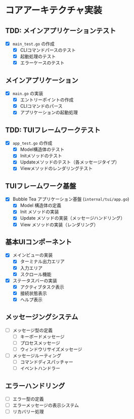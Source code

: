 # コアアーキテクチャ実装

## TDD: メインアプリケーションテスト
- [x] `main_test.go` の作成
  - [x] CLIコマンドパースのテスト
  - [x] 起動処理のテスト
  - [x] エラーケースのテスト

## メインアプリケーション
- [x] `main.go` の実装
  - [x] エントリーポイントの作成
  - [x] CLIコマンドのパース
  - [x] アプリケーションの起動処理

## TDD: TUIフレームワークテスト
- [x] `app_test.go` の作成
  - [x] Model構造体のテスト
  - [x] Initメソッドのテスト
  - [x] Updateメソッドのテスト（各メッセージタイプ）
  - [x] Viewメソッドのレンダリングテスト

## TUIフレームワーク基盤
- [x] Bubble Tea アプリケーション基盤 (`internal/tui/app.go`)
  - [x] Model 構造体の定義
  - [x] Init メソッドの実装
  - [x] Update メソッドの実装（メッセージハンドリング）
  - [x] View メソッドの実装（レンダリング）
  
## 基本UIコンポーネント
- [x] メインビューの実装
  - [x] ターミナル出力エリア
  - [x] 入力エリア
  - [x] スクロール機能
- [x] ステータスバーの実装
  - [x] アクティブタスク表示
  - [x] 接続状態表示
  - [x] ヘルプ表示

## メッセージングシステム
- [ ] メッセージ型の定義
  - [ ] キーボードメッセージ
  - [ ] プロセスメッセージ
  - [ ] ウィンドウリサイズメッセージ
- [ ] メッセージルーティング
  - [ ] コマンドディスパッチャー
  - [ ] イベントハンドラー

## エラーハンドリング
- [ ] エラー型の定義
- [ ] エラーメッセージの表示システム
- [ ] リカバリー処理